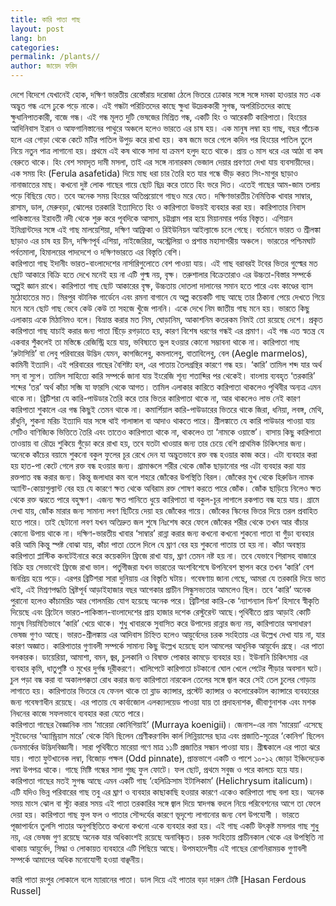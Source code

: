 ```yaml
---
title: কারি পাতা গাছ
layout: post
lang: bn
categories: 
permalink: /plants//
author: জায়েদ ফরিদ
---
```

দেশে বিদেশে যেখানেই হোক, দক্ষিণ ভারতীয় রেস্তোঁরায় দরোজা ঠেলে ভিতরে ঢোকার সঙ্গে সঙ্গে দমকা হাওয়ার মত এক অদ্ভুত গন্ধ এসে ঢুকে পড়ে নাকে। এই গন্ধটা পরিচিতদের কাছে ক্ষুধা উদ্রেককারী সুগন্ধ, অপরিচিতদের কাছে ক্ষুধানিপাতকারী, বাজে গন্ধ। এই গন্ধ মূলত দুটি ভেষজের মিশ্রিত গন্ধ, একটি হিং ও আরেকটি কারিপাতা। হিংয়ের আদিনিবাস ইরান ও আফগানিস্তানের পাথুরে অঞ্চলে হলেও ভারতে এর চাষ হয়। এক মানুষ লম্বা হয় গাছ, বছর পাঁচেক হলে এর গোড়া থেকে কেটে মটির পাতিল উপুড় করে রাখা হয়। কষ জমে ভরে গেলে কদিন পর হিংয়ের পাতিল তুলে নিয়ে নতুন পাত্র লাগানো হয়। প্রথমে এই কষ থাকে সাদা যা ক্রমশ হলুদ হতে থাকে। প্রায় ৩ মাস ধরে এর আঠা বা কষ বেরুতে থাকে। হিং বেশ সমাদৃত দামী মসলা, তাই এর সঙ্গে নানারকম ভেজাল দেয়ার প্রবণতা দেখা যায় ব্যবসায়ীদের। এক সময় হিং (Ferula asafetida) দিয়ে মাছ ধরা চার তৈরি হত যার গন্ধে ভীড় করত সিং-মাগুর ছাড়াও নানাজাতের মাছ। কখনো দুষ্ট লোক গাছের গায়ে ছোট ছিদ্র করে তাতে হিং ভরে দিত। এতেই গাছের আম-জাম তলায় পড়ে বিছিয়ে যেত। তবে অনেক সময় হিংয়ের অতিপ্রয়োগে গাছও মরে যেত। দক্ষিণভারতীয় নৈমিত্তিক খাবার সাম্বার, রাসাম, ডাল, মেরুবড়া, ঝোলের তরকারি ইত্যাদিতে হিং ও কারিপাতা উভয়ই ব্যবহার করা হয়।
কারিপাতার নিবাস পাকিস্তানের ইরাবতী নদী থেকে শুরু করে পূবদিকে আসাম, চট্টগ্রাম পার হয়ে মিয়ানমার পর্যন্ত বিস্তৃত। এশিয়ান ইমিগ্রান্টদের সঙ্গে এই গাছ মালয়েশিয়া, দক্ষিণ আফ্রিকা ও রিইউনিয়ন আইল্যান্ডে চলে গেছে। বর্তমানে ভারত ও শ্রীলঙ্কা ছাড়াও এর চাষ হয় চীন, দক্ষিণপূর্ব এশিয়া, নাইজেরিয়া, অস্ট্রেলিয়া ও প্রশান্ত মহাসাগরীয় অঞ্চলে। ভারতের পশ্চিমঘাট পর্বতমালা, হিমালয়ের পাদদেশে ও দক্ষিণভারতে এর বিস্তৃতি বেশি।  
কারিপাতা গাছ ইদানীং ভারত-বাংলাদেশের নার্সারিগুলোতে বেশ পাওয়া যায়। এই গাছ বরাবরই টবের ভিতর গুল্মের মত ছোট আকারে বিক্রি হতে দেখে মনেই হয় না এটি গুল্ম নয়, বৃক্ষ। তরুশালার বিক্রেতারাও এর উচ্চতা-বিস্তার সম্পর্কে অল্পই জ্ঞান রাখে। কারিপাতা গাছ ছোট আকারের বৃক্ষ, উচ্চতায় দোতলা দালানের সমান হতে পারে এবং কাণ্ডের ব্যাস মুঠোহাতের মত। মিরপুর বটানিক গার্ডেনে এবং রমনা বাগানে যে অল্প কয়েকটি গাছ আছে তার ঠিকানা পেয়ে দেখতে গিয়ে মনে মনে ছোট গাছ ভেবে কেউ কেউ তা সহজে খুঁজে পাননি। একে দেখে নিম জাতীয় গাছ মনে হয়। ভারতে কিছু এলাকায় একে মিঠানিমও বলে। বিভ্রান্ত করার মত নিম, ঘোড়ানিম, আকাশনিম কতরকম নিমই তো রয়েছে দেশে। প্রকৃত কারিপাতা গাছ যাচাই করার জন্য পাতা ছিঁড়ে রগড়াতে হয়, কারণ বিশেষ ধরণের গন্ধই এর প্রমাণ। এই গন্ধ এত স্বতন্ত্র যে একবার শুঁকলেই তা মস্তিষ্কে রেজিস্ট্রি হয়ে যায়, ভবিষ্যতে ভুল হওয়ার কোনো সম্ভাবনা থাকে না। কারিপাতা গাছ ‘রুটাসিয়ি’ বা লেবু পরিবারের উদ্ভিদ যেমন, কাগজিলেবু, কমলালেবু, বাতাবিলেবু, বেল (Aegle marmelos), কামিনী ইত্যাদি। এই পরিবারের গাছের বৈশিষ্ট্য হল, এর পাতায় তৈলগ্রন্থির কারণে গন্ধ হয়।
‘কারি’ তামিল শব্দ যার অর্থ সস্‌ বা স্যুপ। তামিল সাহিত্যে কারি সম্পর্কে জানা যায় ইংরেজি শূন্য শতাব্দির পর থেকেই। বাংলায় ব্যবহৃত ‘তরকারি’ শব্দের ‘তর’ অর্থ কাঁচা সব্জি যা ফারসি থেকে আগত। তামিল এলাকার কারিতে কারিপাতা থাকলেও পৃথিবীর অন্যত্র এমন থাকে না। ব্রিটিশরা যে কারি-পাউডার তৈরি করে তার ভিতর কারিপাতা থাকে না, আর থাকলেও লাভ নেই কারণ কারিপাতা শুকালে এর গন্ধ কিছুই তেমন থাকে না। কমার্শিয়াল কারি-পাউডারের ভিতরে থাকে জিরা, ধনিয়া, লবঙ্গ, মেথি, রাঁধুনি, শুকনা মরিচ ইত্যাদি যার সঙ্গে থাই গালাঙ্গাল বা আদাও থাকতে পারে। শ্রীলঙ্কাতে যে কারি পাউডার পাওয়া যায় সেটিও বাণিজ্যিক ভিত্তিতে তৈরি এবং তাতেও কারিপাতা থাকে না, থাকলেও তা ‘নামকে ওয়াস্তে’। 
বাসায় কিছু কারিপাতা তাওয়ায় বা রৌদ্রে শুকিয়ে গুঁড়ো করে রাখা হয়, তবে যতটা খাওয়ার জন্য তার চেয়ে বেশি প্রাথমিক চিকিৎসার জন্য। অনেকে কাঁচের বয়ামে শুকনো বকুল ফুলের চূর রেখে দেন যা অদ্ভুতভাবে রক্ত বন্ধ হওয়ার কাজ করে। এটা ব্যবহার করা হয় হাত-পা কেটে গেলে রক্ত বন্ধ হওয়ার জন্য। গ্রামাঞ্চলে শরীর থেকে জোঁক ছাড়ানোর পর এটা ব্যবহার করা যায় রক্তপাত বন্ধ করার জন্য। কিন্তু জলাধার কম বলে শহরে জোঁকের উপস্থিতি বিরল। জোঁকের মুখ থেকে হিরুডিন নামক অ্যান্টি-কোয়াগুল্যান্ট বের হয় যে কারণে ক্ষত থেকে অবিরাম রক্ত শোষণ করতে পারে জোঁক। জোঁক ছাড়িয়ে নিলেও ক্ষত থেকে রক্ত ঝরতে পারে বহুক্ষণ। এজন্য ক্ষত পানিতে ধুয়ে কারিপাতা বা বকুল-চূর লাগালে রকপাত বন্ধ হয়ে যায়। গ্রামে দেখা যায়, জোঁক মারার জন্য সামান্য লবণ ছিটিয়ে দেয়া হয় জোঁকের গায়ে। জোঁকের স্কিনের ভিতর দিয়ে তরল প্রবাহিত হতে পারে। তাই ছেটানো লবণ যখন অতিদ্রুত জল শুষে নিঃশেষ করে ফেলে জোঁকের শরীর থেকে তখন আর বাঁচার কোনো উপায় থাকে না। দক্ষিণ-ভারতীয় খাবার ‘সাম্বার’ রান্না করার জন্য কখনো কখনো শুকনো পাতা বা গুঁড়া ব্যবহার করি আমি কিন্তু স্পষ্ট বোঝা যায়, কাঁচা পাতা তেলে দিলে যে ঘ্রাণ বের হয় শুকনো পাতায় তা হয় না। কাঁচা অবস্থায় কারিপাতা প্লাস্টিক কনটেইনারে করে কয়েকদিন ফ্রিজে রাখা যায়, ঘ্রাণ তেমন নষ্ট হয় না। তবে যেভাবে শিরাসহ বাজারে বিক্রি হয় সেভাবেই ফ্রিজে রাখা ভাল। 
পর্তুগীজরা যখন ভারতের অংশবিশেষে উপনিবেশ স্থাপন করে তখন ‘কারি’ বেশ জনপ্রিয় হয়ে পড়ে। এরপর ব্রিটিশরা সারা দুনিয়ায় এর বিস্তৃতি ঘটায়। গবেষণায় জানা গেছে, আমরা যে তরকারি দিয়ে ভাত খাই, এই মিশ্রণপদ্ধতি খ্রিষ্টপূর্ব আড়াইহাজার বছর আগেকার প্রাচীন সিন্ধুসভ্যতার আমলেও ছিল। তবে ‘কারি’ অনেক পুরানো হলেও কাঁচামরিচ আর গোলমরিচ যোগ হয়েছে অনেক পরে। ব্রিটিশরা কারি-কে ‘ন্যাশন্যাল ডিশ’ হিসাবে স্বীকৃতি দিয়েছে এবং ব্রিটেনে ভারত-পাকিস্তান-বাংলাদেশের প্রায় হাজার দশেক রেস্টুরেন্ট আছে।পৃথিবীতে প্রায় আড়াই কোটি মানুষ নিয়মিতিভাবে ‘কারি’ খেয়ে থাকে। 
শুধু খাবারকে সুবাসিত করে উপাদেয় রান্নার জন্য নয়, কারিপাতার অসাধারণ ভেষজ গুণও আছে। ভারত-শ্রীলঙ্কায় এর আদিবাস চিহ্নিত হলেও আয়ুর্বেদের চরক সংহিতায় এর উল্লেখ দেখা যায় না, যার কারণ অজ্ঞাত। কারিপাতার গুণাবলী সম্পর্কে সামান্য কিছু উল্লেখ হয়েছে হাল আমলের আধুনিক আয়ুর্বেদ গ্রন্থে। এর পাতা বলকারক। ডায়েরিয়া, আমাশা, বমন, জ্বর, চুলকানি ও বিষাক্ত পোকার কামড়ে ব্যবহার হয়। ইউনানি চিকিৎসায় এর ব্যবহার কৃমি, ধাতুপুষ্টি ও মুখের দুর্গন্ধ দূরীকরণে। খালিপেটে কারিপাতা চটকানো ঘোল খেলে পেটের পীড়ার অবসান ঘটে। চুল পড়া বন্ধ করা বা অকালপক্কতা রোধ করার জন্য কারিপাতা নারকেল তেলের সঙ্গে জ্বাল করে সেই তেল চুলের গোড়ায় লাগাতে হয়। কারিপাতার ভিতরে যে ফেনল থাকে তা ব্লাড ক্যান্সার, প্রস্টেট ক্যান্সার ও কলোরেকটাল ক্যান্সারে ব্যবহারের জন্য গবেষণাধীন রয়েছে। এর পাতায় যে কার্বাজোল এলক্যালয়েড পাওয়া যায় তা প্রদাহনাশক, জীবাণুনাশক এবং মশক নিধনের কাজে সফলভাবে ব্যবহার করা যেতে পারে।  
কারিপাতা গাছের বৈজ্ঞানিক নাম ‘মারেয়া কোনিগিয়াই’ (Murraya koenigii)। জেনাস-এর নাম ‘মারেয়া’ এসেছে সুইডেনের ‘অ্যান্ড্রিয়াস মারে’ থেকে যিনি ছিলেন শ্রেণীকরণবিদ কার্ল লিন্নিয়াসের ছাত্র এবং প্রজাতি-সূত্রের ‘কোনিগ’ ছিলেন ডেনমার্কের উদ্ভিদবিজ্ঞানী। সারা পৃথিবীতে মারেয়া গণে মাত্র ১১টি প্রজাতির সন্ধান পাওয়া যায়। গ্রীষ্মকালে এর পাতা ঝরে যায়। পাতা ফুটখানেক লম্বা, বিজোড় পক্ষল (Odd pinnate), প্রান্তভাগে একটি ও পাশে ১০-১২ জোড়া ইঞ্চিদেড়েক লম্বা উপপত্র থাকে। গাছে মিষ্টি গন্ধের সাদা গুচ্ছ ফুল ফোটে। ফল ছোট, প্রথমে সবুজ ও পরে কালচে হয়ে যায়। কারিপাতা গাছের মতই সুগন্ধ আছে এমন একটি গাছ ‘হেলিক্রিসাম ইটালিকাম’ (Helichrysum italicum)। এটি যদিও ভিন্ন পরিবারের গাছ তবু এর ঘ্রাণ ও ব্যবহার কাছাকাছি হওয়ার কারণে একেও কারিপাতা গাছ বলা হয়। অনেক সময় মাংস ঝোল বা স্ট্যু করার সময় এই পাতা তরকারির সঙ্গে জ্বাল দিয়ে স্বাদগন্ধ বদলে নিয়ে পরিবেশনের আগে তা ফেলে দেয়া হয়। 
কারিপাতা গাছ ফুল ফল ও পাতার সৌন্দর্যের কারণে ভূদৃশ্যে লাগানোর জন্য বেশ উপযোগী । ভারতে পূজাপার্বনে তুলসি পাতার অনুপস্থিতিতে কখনো কখনো একে ব্যবহার করা হয়। এই গাছ একটি উৎকৃষ্ট মসলার গাছ শুধু নয়, এর ভেষজ গুণ রয়েছে অনেক যার অধিকাংশই রয়েছে অনাবিষ্কৃত। চরক সংহিতায় প্রাচীনকাল থেকে এর উপস্থিতি না থাকায় আয়ুর্বেদ, সিদ্ধা ও লোকায়ত ব্যবহারে এটি পিছিয়ে আছে। উপমহাদেশীয় এই গাছের রোগনিরাময়ক গুণাবলী সম্পর্কে আমাদের অধিক মনোযোগী হওয়া বাঞ্ছনীয়। 


কারি পাতা রংপুর লোকালে বলে ম্যারানের পাতা। ডাল দিয়ে এই পাতার বড়া দারুন টেষ্টি [Hasan Ferdous Russel]
